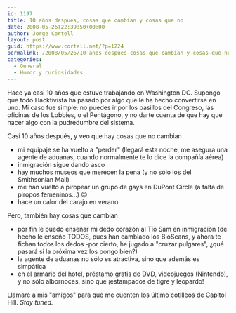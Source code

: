 ```yaml
---
id: 1197
title: 10 años después, cosas que cambian y cosas que no
date: 2008-05-26T22:39:50+00:00
author: Jorge Cortell
layout: post
guid: https://www.cortell.net/?p=1224
permalink: /2008/05/26/10-anos-despues-cosas-que-cambian-y-cosas-que-no/
categories:
  - General
  - Humor y curiosidades
---
```

Hace ya casi 10 años que estuve trabajando en Washington DC. Supongo que todo Hacktivista ha pasado por algo que le ha hecho convertirse en uno. Mi caso fue simple: no puedes ir por los pasillos del Congreso, las oficinas de los Lobbies, o el Pentágono, y no darte cuenta de que hay que hacer algo con la pudredumbre del sistema.

Casi 10 años después, y veo que hay cosas que no cambian

  * mi equipaje se ha vuelto a "perder" (llegará esta noche, me asegura una agente de aduanas, cuando normalmente te lo dice la compañía aérea)
  * inmigración sigue dando asco
  * hay muchos museos que merecen la pena (y no sólo los del Smithsonian Mall)
  * me han vuelto a piropear un grupo de gays en DuPont Circle (a falta de piropos femeninos...) 😉
  * hace un calor del carajo en verano

Pero, también hay cosas que cambian

  * por fin le puedo enseñar mi dedo corazón al Tío Sam en inmigración (de hecho le enseño TODOS, pues han cambiado los BioScans, y ahora te fichan todos los dedos -por cierto, he jugado a "cruzar pulgares", ¿qué pasará si la próxima vez los pongo bien?)
  * la agente de aduanas no sólo es atractiva, sino que además es simpática
  * en el armario del hotel, préstamo gratis de DVD, videojuegos (Nintendo), y no sólo albornoces, sino que ¡estampados de tigre y leopardo!

Llamaré a mis "amigos" para que me cuenten los último cotilleos de Capitol Hill. _Stay tuned._